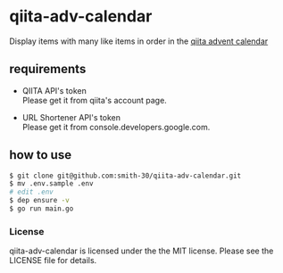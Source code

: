 # qiita-adv-calendar

Display items with many like items in order in the [qiita advent calendar](https://qiita.com/advent-calendar/2017)

## requirements

- QIITA API's token  
Please get it from qiita's account page.

- URL Shortener API's token  
Please get it from console.developers.google.com.


## how to use

```bash
$ git clone git@github.com:smith-30/qiita-adv-calendar.git
$ mv .env.sample .env
# edit .env
$ dep ensure -v
$ go run main.go
```

### License

qiita-adv-calendar is licensed under the the MIT license. Please see the LICENSE file for details.